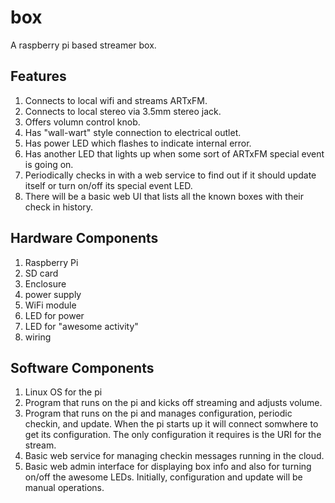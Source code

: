 box
===

A raspberry pi based streamer box.


Features
--------

1.  Connects to local wifi and streams ARTxFM.
2.  Connects to local stereo via 3.5mm stereo jack.
3.  Offers volumn control knob.
4.  Has "wall-wart" style connection to electrical outlet.
5.  Has power LED which flashes to indicate internal error.
6.  Has another LED that lights up when some sort of ARTxFM
    special event is going on.
7.  Periodically checks in with a web service to find out
    if it should update itself or turn on/off its special
    event LED.
8.  There will be a basic web UI that lists all the known
    boxes with their check in history.


Hardware Components
-------------------

1.  Raspberry Pi
2.  SD card
3.  Enclosure
4.  power supply
5.  WiFi module
6.  LED for power
7.  LED for "awesome activity"
8.  wiring


Software Components
-------------------

1.  Linux OS for the pi
2.  Program that runs on the pi and kicks off streaming and adjusts
    volume.
3.  Program that runs on the pi and manages configuration, periodic
    checkin, and update. When the pi starts up it will connect somwhere
    to get its configuration.  The only configuration it requires is the
    URI for the stream.
4.  Basic web service for managing checkin messages running in the
    cloud.
5.  Basic web admin interface for displaying box info and also for
    turning on/off the awesome LEDs.  Initially, configuration and
    update will be manual operations.
